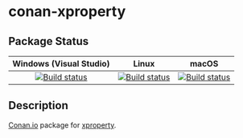 # conan-xproperty

## Package Status

| Windows (Visual Studio) | Linux | macOS |
|:-----------------------:|:-----:|:-----:|
|[![Build status](https://github.com/SpaceIm/conan-xproperty/workflows/.github/workflows/windows.yml/badge.svg?branch=testing%2F0.11.0)](https://github.com/SpaceIm/conan-xproperty/actions/workflows/windows.yml?query=branch%3Atesting%2F0.11.0)|[![Build status](https://github.com/SpaceIm/conan-xproperty/workflows/.github/workflows/linux.yml/badge.svg?branch=testing%2F0.11.0)](https://github.com/SpaceIm/conan-xproperty/actions/workflows/linux.yml?query=branch%3Atesting%2F0.11.0)|[![Build status](https://github.com/SpaceIm/conan-xproperty/workflows/.github/workflows/macos.yml/badge.svg?branch=testing%2F0.11.0)](https://github.com/SpaceIm/conan-xproperty/actions/workflows/macos.yml?query=branch%3Atesting%2F0.11.0)|

## Description

[Conan.io](https://conan.io) package for [xproperty](https://github.com/jupyter-xeus/xproperty).
